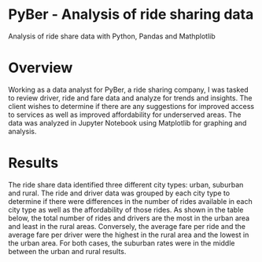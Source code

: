 # PyBer - Analysis of ride sharing data

Analysis of ride share data with Python, Pandas and Mathplotlib

# Overview

Working as a data analyst for PyBer, a ride sharing company, I was tasked to review driver, ride and fare data and analyze for trends and insights.  The client wishes to determine if there are any suggestions for improved access to services as well as improved affordability for underserved areas. The data was analyzed in Jupyter Notebook using Matplotlib for graphing and analysis. 

# Results

The ride share data identified three different city types: urban, suburban and rural.  The ride and driver data was grouped by each city type to determine if there were differences in the number of rides available in each city type as well as the affordability of those rides. As shown in the table below, the total number of rides and drivers are the most in the urban area and least in the rural areas. Conversely, the average fare per ride and the average fare per driver were the highest in the rural area and the lowest in the urban area.  For both cases, the suburban rates were in the middle between the urban and rural results. 

